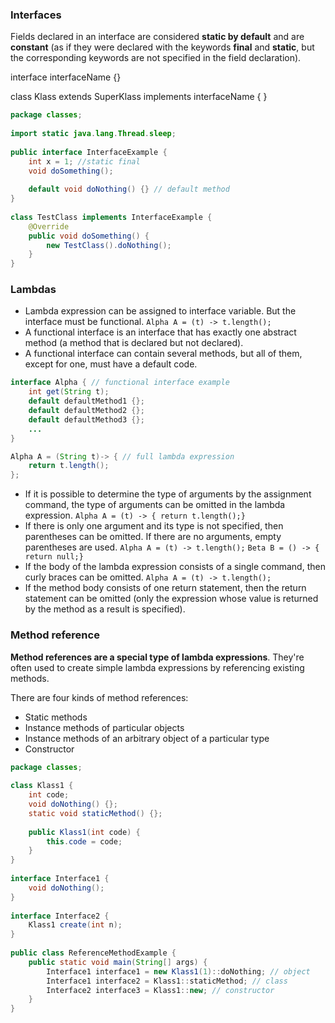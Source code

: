 ### Interfaces

Fields declared in an interface are considered **static by default** and are 
**constant** (as if they were declared with the keywords **final** and **static**,
but the corresponding keywords are not specified in the field declaration).

interface interfaceName {}

class Klass extends SuperKlass implements interfaceName {
}

```java
package classes;  
  
import static java.lang.Thread.sleep;  
  
public interface InterfaceExample {  
    int x = 1; //static final  
    void doSomething();  
  
    default void doNothing() {} // default method  
}  
  
class TestClass implements InterfaceExample {  
    @Override  
    public void doSomething() {  
        new TestClass().doNothing();  
    }  
}
```

### Lambdas

- Lambda expression can be assigned to interface variable. 
But the interface must be functional. 
`Alpha A = (t) -> t.length();`
- A functional interface is an interface that has exactly one abstract method (a method that is declared but not declared).
- A functional interface can contain several methods, but all of them, except for one, must have a default code.

```java
interface Alpha { // functional interface example
    int get(String t);
    default defaultMethod1 {};
    default defaultMethod2 {};
    default defaultMethod3 {};
    ...
}

Alpha A = (String t)-> { // full lambda expression
    return t.length();
};
```

- If it is possible to determine the type of arguments by the assignment command, the type of arguments can be omitted in the lambda expression.
`Alpha A = (t) -> { return t.length();}`
- If there is only one argument and its type is not specified, then parentheses can be omitted. If there are no arguments, empty parentheses are used.
`Alpha A = (t) -> t.length();`
`Beta B = () -> { return null;}`
- If the body of the lambda expression consists of a single command, then curly braces can be omitted.
`Alpha A = (t) -> t.length();`
- If the method body consists of one return statement, then the return statement can be omitted (only the expression whose value is returned by the method as a result is specified).

### Method reference

**Method references are a special type of lambda expressions**. They're often used to create simple lambda expressions by referencing existing methods.

There are four kinds of method references:

-   Static methods
-   Instance methods of particular objects
-   Instance methods of an arbitrary object of a particular type
-   Constructor

```java
package classes;  
  
class Klass1 {  
    int code;  
    void doNothing() {};  
    static void staticMethod() {};  
  
    public Klass1(int code) {  
        this.code = code;  
    }  
}  
  
interface Interface1 {  
    void doNothing();  
}  
  
interface Interface2 {  
    Klass1 create(int n);  
}  
  
public class ReferenceMethodExample {  
    public static void main(String[] args) {  
        Interface1 interface1 = new Klass1(1)::doNothing; // object  
        Interface1 interface2 = Klass1::staticMethod; // class  
        Interface2 interface3 = Klass1::new; // constructor  
    }  
}
```